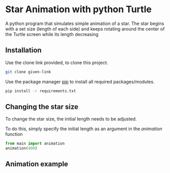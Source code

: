 # Star Animation with python Turtle
A python program that simulates simple animation of a star.
The star begins with a set size (length of each side) and keeps rotating around the center of the Turtle screen while 
its length decreasing

## Installation
Use the clone link provided, to clone this project.
```bash
git clone given-link
```
Use the package manager [pip](https://pip.pypa.io/en/stable/) to install all required packages/modules.

```bash
pip install -r requirements.txt
```

## Changing the star size
To change the star size, the initial length needs to be adjusted.

To do this, simply specify the initial length as an argument in the _animation_ function
```python
from main import animation
animation(400)
```


## Animation example
